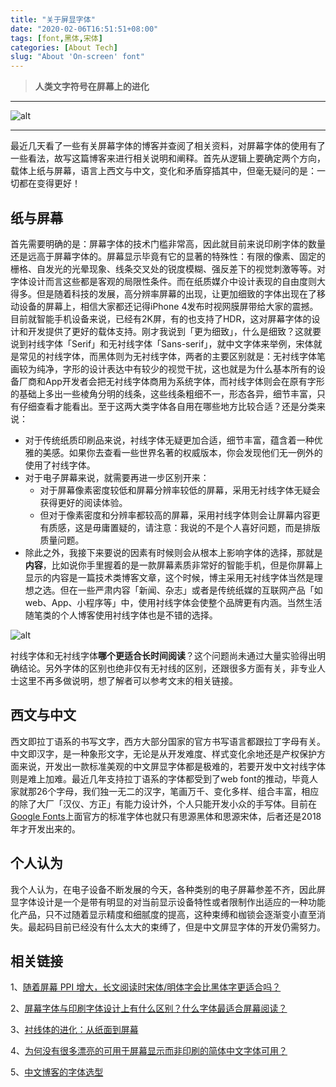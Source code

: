 ```yaml
---
title: "关于屏显字体"
date: "2020-02-06T16:51:51+08:00"
tags: [font,黑体,宋体]
categories: [About Tech]
slug: "About 'On-screen' font"
---
```


> **人类文字符号在屏幕上的进化**

<!--more-->

---

![alt](https://dawnblog-1300625500.cos.ap-guangzhou.myqcloud.com/images/20200206165732.jpg "Unsplash")

---

最近几天看了一些有关屏幕字体的博客并查阅了相关资料，对屏幕字体的使用有了一些看法，故写这篇博客来进行相关说明和阐释。首先从逻辑上要确定两个方向，载体上纸与屏幕，语言上西文与中文，变化和矛盾穿插其中，但毫无疑问的是：一切都在变得更好！

## 纸与屏幕

首先需要明确的是：屏幕字体的技术门槛非常高，因此就目前来说印刷字体的数量还是远高于屏幕字体的。屏幕显示毕竟有它的显著的特殊性：有限的像素、固定的栅格、自发光的光晕现象、线条交叉处的锐度模糊、强反差下的视觉刺激等等。对字体设计而言这些都是客观的局限性条件。而在纸质媒介中设计表现的自由度则大得多。但是随着科技的发展，高分辨率屏幕的出现，让更加细致的字体出现在了移动设备的屏幕上，相信大家都还记得iPhone 4发布时视网膜屏带给大家的震撼。目前就智能手机设备来说，已经有2K屏，有的也支持了HDR，这对屏幕字体的设计和开发提供了更好的载体支持。刚才我说到「更为细致」，什么是细致？这就要说到衬线字体「Serif」和无衬线字体「Sans-serif」，就中文字体来举例，宋体就是常见的衬线字体，而黑体则为无衬线字体，两者的主要区别就是：无衬线字体笔画较为纯净，字形的设计表达中有较少的视觉干扰，这也就是为什么基本所有的设备厂商和App开发者会把无衬线字体商用为系统字体，而衬线字体则会在原有字形的基础上多出一些棱角分明的线条，这些线条粗细不一，形态各异，细节丰富，只有仔细查看才能看出。至于这两大类字体各自用在哪些地方比较合适？还是分类来说：
- 对于传统纸质印刷品来说，衬线字体无疑更加合适，细节丰富，蕴含着一种优雅的美感。如果你去查看一些世界名著的权威版本，你会发现他们无一例外的使用了衬线字体。
- 对于电子屏幕来说，就需要再进一步区别开来：
  - 对于屏幕像素密度较低和屏幕分辨率较低的屏幕，采用无衬线字体无疑会获得更好的阅读体验。
  - 但对于像素密度和分辨率都较高的屏幕，采用衬线字体则会让屏幕内容更有质感，这是毋庸置疑的，请注意：我说的不是个人喜好问题，而是排版质量问题。
- 除此之外，我接下来要说的因素有时候则会从根本上影响字体的选择，那就是**内容**，比如说你手里握着的是一款屏幕素质非常好的智能手机，但是你屏幕上显示的内容是一篇技术类博客文章，这个时候，博主采用无衬线字体当然是理想之选。但在一些严肃内容「新闻、杂志」或者是传统纸媒的互联网产品「如web、App、小程序等」中，使用衬线字体会使整个品牌更有内涵。当然生活随笔类的个人博客使用衬线字体也是不错的选择。

![alt](https://dawnblog-1300625500.cos.ap-guangzhou.myqcloud.com/images/20200206165404.jpg "字体大小对细节的影响")

衬线字体和无衬线字体**哪个更适合长时间阅读**？这个问题尚未通过大量实验得出明确结论。另外字体的区别也绝非仅有无衬线的区别，还跟很多方面有关，非专业人士这里不再多做说明，想了解者可以参考文末的相关链接。

## 西文与中文
西文即拉丁语系的书写文字，西方大部分国家的官方书写语言都跟拉丁字母有关。中文即汉字，是一种象形文字，无论是从开发难度、样式变化余地还是产权保护方面来说，开发出一款标准美观的中文屏显字体都是极难的，若要开发中文衬线字体则是难上加难。最近几年支持拉丁语系的字体都受到了web font的推动，毕竟人家就那26个字母，我们独一无二的汉字，笔画万千、变化多样、组合丰富，相应的除了大厂「汉仪、方正」有能力设计外，个人只能开发小众的手写体。目前在[Google Fonts](https://fonts.google.com/)上面官方的标准字体也就只有思源黑体和思源宋体，后者还是2018年才开发出来的。

## 个人认为
我个人认为，在电子设备不断发展的今天，各种类别的电子屏幕参差不齐，因此屏显字体设计是一个是带有明显的对当前显示设备特性或者限制作出适应的一种功能化产品，只不过随着显示精度和细腻度的提高，这种束缚和枷锁会逐渐变小直至消失。最起码目前已经没有什么太大的束缚了，但是中文屏显字体的开发仍需努力。


## 相关链接
1、[随着屏幕 PPI 增大，长文阅读时宋体/明体字会比黑体字更适合吗？](https://www.zhihu.com/answer/71956798)

2、[屏幕字体与印刷字体设计上有什么区别？什么字体最适合屏幕阅读？](https://www.zhihu.com/answer/72522641)

3、[衬线体的进化：从纸面到屏幕](https://zhuanlan.zhihu.com/p/49470735)

4、[为何没有很多漂亮的可用于屏幕显示而非印刷的简体中文字体可用？](https://www.zhihu.com/answer/12398117)

5、[中文博客的字体选型](https://blog.mutoo.im/2020/02/fonts-for-my-blog-theme/#.Xjq3WhLhmzs.twitter)